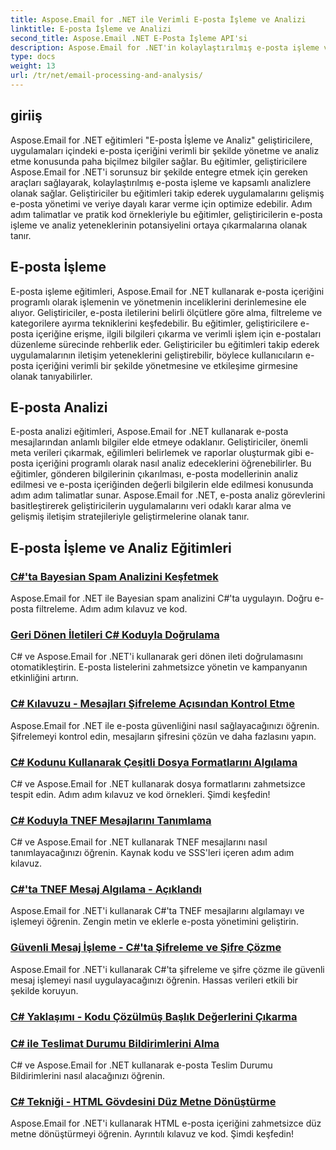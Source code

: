 ```yaml
---
title: Aspose.Email for .NET ile Verimli E-posta İşleme ve Analizi
linktitle: E-posta İşleme ve Analizi
second_title: Aspose.Email .NET E-Posta İşleme API'si
description: Aspose.Email for .NET'in kolaylaştırılmış e-posta işleme ve kapsamlı analiz eğitimleriyle uygulamanızın e-posta yönetimini ve karar verme sürecini optimize edin. E-posta içeriğini programlı olarak almayı, organize etmeyi ve analiz etmeyi öğrenin. Gelişmiş iletişim ve veriye dayalı stratejiler için pratik örnekleri keşfedin.
type: docs
weight: 13
url: /tr/net/email-processing-and-analysis/
---
```


## giriiş

Aspose.Email for .NET eğitimleri "E-posta İşleme ve Analiz" geliştiricilere, uygulamaları içindeki e-posta içeriğini verimli bir şekilde yönetme ve analiz etme konusunda paha biçilmez bilgiler sağlar. Bu eğitimler, geliştiricilere Aspose.Email for .NET'i sorunsuz bir şekilde entegre etmek için gereken araçları sağlayarak, kolaylaştırılmış e-posta işleme ve kapsamlı analizlere olanak sağlar. Geliştiriciler bu eğitimleri takip ederek uygulamalarını gelişmiş e-posta yönetimi ve veriye dayalı karar verme için optimize edebilir. Adım adım talimatlar ve pratik kod örnekleriyle bu eğitimler, geliştiricilerin e-posta işleme ve analiz yeteneklerinin potansiyelini ortaya çıkarmalarına olanak tanır.

## E-posta İşleme

E-posta işleme eğitimleri, Aspose.Email for .NET kullanarak e-posta içeriğini programlı olarak işlemenin ve yönetmenin inceliklerini derinlemesine ele alıyor. Geliştiriciler, e-posta iletilerini belirli ölçütlere göre alma, filtreleme ve kategorilere ayırma tekniklerini keşfedebilir. Bu eğitimler, geliştiricilere e-posta içeriğine erişme, ilgili bilgileri çıkarma ve verimli işlem için e-postaları düzenleme sürecinde rehberlik eder. Geliştiriciler bu eğitimleri takip ederek uygulamalarının iletişim yeteneklerini geliştirebilir, böylece kullanıcıların e-posta içeriğini verimli bir şekilde yönetmesine ve etkileşime girmesine olanak tanıyabilirler.

## E-posta Analizi

E-posta analizi eğitimleri, Aspose.Email for .NET kullanarak e-posta mesajlarından anlamlı bilgiler elde etmeye odaklanır. Geliştiriciler, önemli meta verileri çıkarmak, eğilimleri belirlemek ve raporlar oluşturmak gibi e-posta içeriğini programlı olarak nasıl analiz edeceklerini öğrenebilirler. Bu eğitimler, gönderen bilgilerinin çıkarılması, e-posta modellerinin analiz edilmesi ve e-posta içeriğinden değerli bilgilerin elde edilmesi konusunda adım adım talimatlar sunar. Aspose.Email for .NET, e-posta analiz görevlerini basitleştirerek geliştiricilerin uygulamalarını veri odaklı karar alma ve gelişmiş iletişim stratejileriyle geliştirmelerine olanak tanır.

## E-posta İşleme ve Analiz Eğitimleri
### [C#'ta Bayesian Spam Analizini Keşfetmek](./exploring-bayesian-spam-analysis-in-csharp/)
Aspose.Email for .NET ile Bayesian spam analizini C#'ta uygulayın. Doğru e-posta filtreleme. Adım adım kılavuz ve kod.
### [Geri Dönen İletileri C# Koduyla Doğrulama](./verifying-bounced-messages-with-csharp-code/)
C# ve Aspose.Email for .NET'i kullanarak geri dönen ileti doğrulamasını otomatikleştirin. E-posta listelerini zahmetsizce yönetin ve kampanyanın etkinliğini artırın. 
### [C# Kılavuzu - Mesajları Şifreleme Açısından Kontrol Etme](./csharp-guide-checking-messages-for-encryption/)
Aspose.Email for .NET ile e-posta güvenliğini nasıl sağlayacağınızı öğrenin. Şifrelemeyi kontrol edin, mesajların şifresini çözün ve daha fazlasını yapın.
### [C# Kodunu Kullanarak Çeşitli Dosya Formatlarını Algılama](./detecting-various-file-formats-using-csharp-code/)
C# ve Aspose.Email for .NET kullanarak dosya formatlarını zahmetsizce tespit edin. Adım adım kılavuz ve kod örnekleri. Şimdi keşfedin!
### [C# Koduyla TNEF Mesajlarını Tanımlama](./identifying-tnef-messages-with-csharp-code/)
C# ve Aspose.Email for .NET kullanarak TNEF mesajlarını nasıl tanımlayacağınızı öğrenin. Kaynak kodu ve SSS'leri içeren adım adım kılavuz.
### [C#'ta TNEF Mesaj Algılama - Açıklandı](./tnef-message-detection-in-csharp-explained/)
Aspose.Email for .NET'i kullanarak C#'ta TNEF mesajlarını algılamayı ve işlemeyi öğrenin. Zengin metin ve eklerle e-posta yönetimini geliştirin.
### [Güvenli Mesaj İşleme - C#'ta Şifreleme ve Şifre Çözme](./secure-message-handling-encryption-and-decryption-in-csharp/)
Aspose.Email for .NET'i kullanarak C#'ta şifreleme ve şifre çözme ile güvenli mesaj işlemeyi nasıl uygulayacağınızı öğrenin. Hassas verileri etkili bir şekilde koruyun.
### [C# Yaklaşımı - Kodu Çözülmüş Başlık Değerlerini Çıkarma](./csharp-approach-extracting-decoded-header-values/)
### [C# ile Teslimat Durumu Bildirimlerini Alma](./retrieving-delivery-status-notifications-with-csharp/)
C# ve Aspose.Email for .NET kullanarak e-posta Teslim Durumu Bildirimlerini nasıl alacağınızı öğrenin.
### [C# Tekniği - HTML Gövdesini Düz Metne Dönüştürme](./csharp-technique-converting-html-body-to-plain-text/)
Aspose.Email for .NET'i kullanarak HTML e-posta içeriğini zahmetsizce düz metne dönüştürmeyi öğrenin. Ayrıntılı kılavuz ve kod. Şimdi keşfedin!
